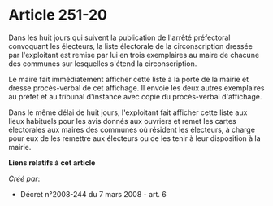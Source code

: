 # Article 251-20

Dans les huit jours qui suivent la publication de l'arrêté préfectoral convoquant les électeurs, la liste électorale de la
circonscription dressée par l'exploitant est remise par lui en trois exemplaires au maire de chacune des communes sur
lesquelles s'étend la circonscription.

Le maire fait immédiatement afficher cette liste à la porte de la mairie et dresse procès-verbal de cet affichage. Il envoie
les deux autres exemplaires au préfet et au tribunal d'instance avec copie du procès-verbal d'affichage.

Dans le même délai de huit jours, l'exploitant fait afficher cette liste aux lieux habituels pour les avis donnés aux
ouvriers et remet les cartes électorales aux maires des communes où résident les électeurs, à charge pour eux de les remettre
aux électeurs ou de les tenir à leur disposition à la mairie.

**Liens relatifs à cet article**

_Créé par_:

  - Décret n°2008-244 du 7 mars 2008 - art. 6
